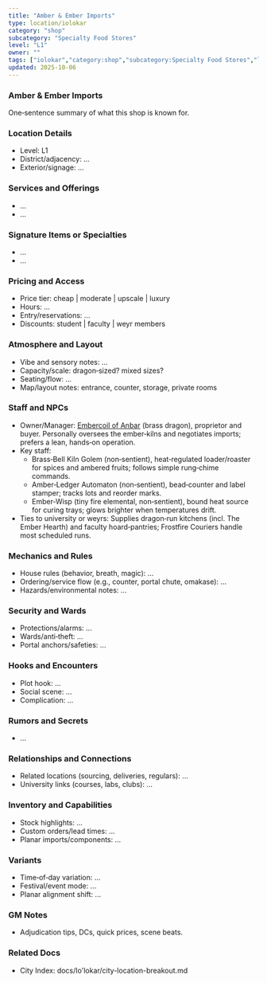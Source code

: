 ```yaml
---
title: "Amber & Ember Imports"
type: location/iolokar
category: "shop"
subcategory: "Specialty Food Stores"
level: "L1"
owner: ""
tags: ["iolokar","category:shop","subcategory:Specialty Food Stores","level:L1"]
updated: 2025-10-06
---
```

### Amber & Ember Imports

One‑sentence summary of what this shop is known for.

### Location Details

- Level: L1
- District/adjacency: ...
- Exterior/signage: ...

### Services and Offerings

- ...
- ...

### Signature Items or Specialties

- ...
- ...

### Pricing and Access

- Price tier: cheap | moderate | upscale | luxury
- Hours: ...
- Entry/reservations: ...
- Discounts: student | faculty | weyr members

### Atmosphere and Layout

- Vibe and sensory notes: ...
- Capacity/scale: dragon‑sized? mixed sizes?
- Seating/flow: ...
- Map/layout notes: entrance, counter, storage, private rooms

### Staff and NPCs

- Owner/Manager: [Embercoil of Anbar](../People/embercoil-of-anbar.md) (brass dragon), proprietor and buyer. Personally oversees the ember‑kilns and negotiates imports; prefers a lean, hands‑on operation.
- Key staff:
  - Brass‑Bell Kiln Golem (non‑sentient), heat‑regulated loader/roaster for spices and ambered fruits; follows simple rung‑chime commands.
  - Amber‑Ledger Automaton (non‑sentient), bead‑counter and label stamper; tracks lots and reorder marks.
  - Ember‑Wisp (tiny fire elemental, non‑sentient), bound heat source for curing trays; glows brighter when temperatures drift.
- Ties to university or weyrs: Supplies dragon‑run kitchens (incl. The Ember Hearth) and faculty hoard‑pantries; Frostfire Couriers handle most scheduled runs.

### Mechanics and Rules

- House rules (behavior, breath, magic): ...
- Ordering/service flow (e.g., counter, portal chute, omakase): ...
- Hazards/environmental notes: ...

### Security and Wards

- Protections/alarms: ...
- Wards/anti‑theft: ...
- Portal anchors/safeties: ...

### Hooks and Encounters

- Plot hook: ...
- Social scene: ...
- Complication: ...

### Rumors and Secrets

- ...

### Relationships and Connections

- Related locations (sourcing, deliveries, regulars): ...
- University links (courses, labs, clubs): ...

### Inventory and Capabilities

- Stock highlights: ...
- Custom orders/lead times: ...
- Planar imports/components: ...

### Variants

- Time‑of‑day variation: ...
- Festival/event mode: ...
- Planar alignment shift: ...

### GM Notes

- Adjudication tips, DCs, quick prices, scene beats.

### Related Docs

- City Index: docs/Io'lokar/city-location-breakout.md
